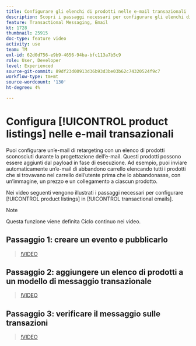 ```yaml
---
title: Configurare gli elenchi di prodotti nelle e-mail transazionali
description: Scopri i passaggi necessari per configurare gli elenchi di prodotti nelle e-mail transazionali.
feature: Transactional Messaging, Email
kt: 1728
thumbnail: 25915
doc-type: feature video
activity: use
team: TM
exl-id: 62d0d756-e9b9-4656-94ba-bfc113a7b5c9
role: User, Developer
level: Experienced
source-git-commit: 89df23d00913d36b93d3be03b62c74320524f9c7
workflow-type: tm+mt
source-wordcount: '130'
ht-degree: 4%

---
```


# Configura [!UICONTROL product listings] nelle e-mail transazionali

Puoi configurare un’e-mail di retargeting con un elenco di prodotti sconosciuti durante la progettazione dell’e-mail. Questi prodotti possono essere aggiunti dal payload in fase di esecuzione. Ad esempio, puoi inviare automaticamente un’e-mail di abbandono carrello elencando tutti i prodotti che si trovavano nel carrello dell’utente prima che lo abbandonasse, con un’immagine, un prezzo e un collegamento a ciascun prodotto.

Nei video seguenti vengono illustrati i passaggi necessari per configurare [!UICONTROL product listings] in [!UICONTROL transactional emails].

>[!NOTE]
>
>Questa funzione viene definita Ciclo continuo nei video.

## Passaggio 1: creare un evento e pubblicarlo

>[!VIDEO](https://video.tv.adobe.com/v/25914?quality=12&learn=on)

## Passaggio 2: aggiungere un elenco di prodotti a un modello di messaggio transazionale

>[!VIDEO](https://video.tv.adobe.com/v/25915?quality=12&learn=on)

## Passaggio 3: verificare il messaggio sulle transazioni

>[!VIDEO](https://video.tv.adobe.com/v/25916?quality=12&learn=on)
